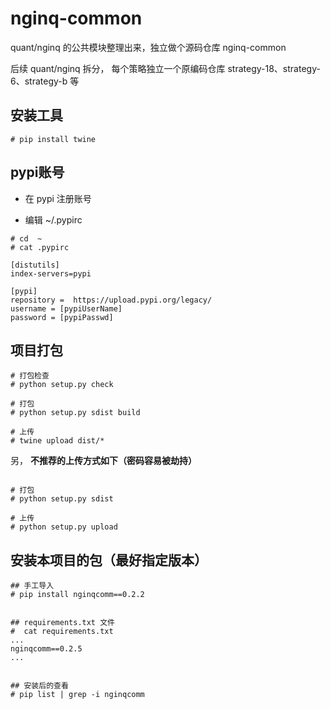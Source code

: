 # nginq-common 
quant/nginq 的公共模块整理出来，独立做个源码仓库  nginq-common 

后续  quant/nginq 拆分， 每个策略独立一个原编码仓库  strategy-18、strategy-6、strategy-b 等


## 安装工具
```
# pip install twine 
```

## pypi账号

- 在 pypi 注册账号

- 编辑 ~/.pypirc

```
# cd  ~
# cat .pypirc

[distutils]
index-servers=pypi

[pypi]
repository =  https://upload.pypi.org/legacy/
username = [pypiUserName]
password = [pypiPasswd]

```

## 项目打包
```
# 打包检查
# python setup.py check

# 打包
# python setup.py sdist build

# 上传
# twine upload dist/*

```

另， **不推荐的上传方式如下（密码容易被劫持）**
```

# 打包
# python setup.py sdist

# 上传
# python setup.py upload  
```

## 安装本项目的包（最好指定版本）

```
## 手工导入 
# pip install nginqcomm==0.2.2


## requirements.txt 文件
#  cat requirements.txt
...
nginqcomm==0.2.5
...


## 安装后的查看
# pip list | grep -i nginqcomm

```